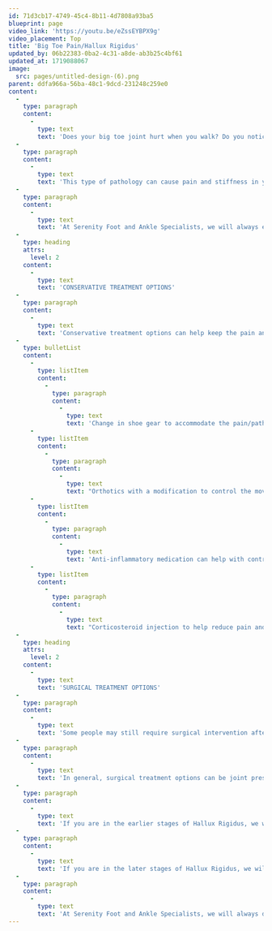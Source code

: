 ```yaml
---
id: 71d3cb17-4749-45c4-8b11-4d7808a93ba5
blueprint: page
video_link: 'https://youtu.be/eZssEYBPX9g'
video_placement: Top
title: 'Big Toe Pain/Hallux Rigidus'
updated_by: 06b22383-0ba2-4c31-a8de-ab3b25c4bf61
updated_at: 1719088067
image:
  src: pages/untitled-design-(6).png
parent: ddfa966a-56ba-48c1-9dcd-231248c259e0
content:
  -
    type: paragraph
    content:
      -
        type: text
        text: 'Does your big toe joint hurt when you walk? Do you notice you can’t move it as much as you used to be able to? Do you have trouble squatting or climbing ladders? You might have Hallux Rigidus or arthritis in your big toe joint.'
  -
    type: paragraph
    content:
      -
        type: text
        text: 'This type of pathology can cause pain and stiffness in your big toe joint. Hallux rigidus is a progressive deformity and can get worse with time. For some people, the pain can get worse and the deformity worsens, however, this is not the case for all people.'
  -
    type: paragraph
    content:
      -
        type: text
        text: 'At Serenity Foot and Ankle Specialists, we will always educate you about your full range of treatment options. This condition can be treated with conservative and surgical treatment options.'
  -
    type: heading
    attrs:
      level: 2
    content:
      -
        type: text
        text: 'CONSERVATIVE TREATMENT OPTIONS'
  -
    type: paragraph
    content:
      -
        type: text
        text: 'Conservative treatment options can help keep the pain and progression of the disease process at bay. Some conservative treatment options include:'
  -
    type: bulletList
    content:
      -
        type: listItem
        content:
          -
            type: paragraph
            content:
              -
                type: text
                text: 'Change in shoe gear to accommodate the pain/pathology'
      -
        type: listItem
        content:
          -
            type: paragraph
            content:
              -
                type: text
                text: "Orthotics with a modification to control the movement of the first metatarsophalangeal joint.\_"
      -
        type: listItem
        content:
          -
            type: paragraph
            content:
              -
                type: text
                text: 'Anti-inflammatory medication can help with controlling inflammation in the joint'
      -
        type: listItem
        content:
          -
            type: paragraph
            content:
              -
                type: text
                text: "Corticosteroid injection to help reduce pain and inflammation in the first metatarsophalangeal joint.\_"
  -
    type: heading
    attrs:
      level: 2
    content:
      -
        type: text
        text: 'SURGICAL TREATMENT OPTIONS'
  -
    type: paragraph
    content:
      -
        type: text
        text: 'Some people may still require surgical intervention after conservative measures have not provided enough pain relief.'
  -
    type: paragraph
    content:
      -
        type: text
        text: 'In general, surgical treatment options can be joint preserving or joint destructive. Depending on the severity of your disease process we will talk about your surgical options.'
  -
    type: paragraph
    content:
      -
        type: text
        text: 'If you are in the earlier stages of Hallux Rigidus, we will discuss joint preserving procedures. Meaning we will try to maintain movement in your joint. This is not always possible, however, we will have a full discussion about this before we make a decision.'
  -
    type: paragraph
    content:
      -
        type: text
        text: 'If you are in the later stages of Hallux Rigidus, we will discuss joint destructive procedures which would be fusing the first metatarsophalangeal joint.'
  -
    type: paragraph
    content:
      -
        type: text
        text: 'At Serenity Foot and Ankle Specialists, we will always discuss all of your treatment options with you and come to a decision about treatment together.'
---
```

